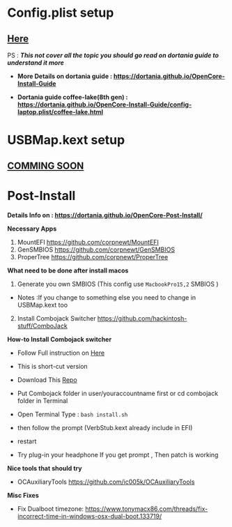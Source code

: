 # Config.plist setup
## [Here](ConfigExplain.md)
PS : ***This not cover all the topic you should go read on dortania guide to understand it more***


- **More Details on dortania guide : https://dortania.github.io/OpenCore-Install-Guide**

- **Dortania guide coffee-lake(8th gen) : https://dortania.github.io/OpenCore-Install-Guide/config-laptop.plist/coffee-lake.html**

# USBMap.kext setup
## [COMMING SOON](USBMapExplain.md)

# Post-Install
**Details Info on : https://dortania.github.io/OpenCore-Post-Install/**

**Necessary Apps**
1. MountEFI https://github.com/corpnewt/MountEFI
2. GenSMBIOS https://github.com/corpnewt/GenSMBIOS
3. ProperTree https://github.com/corpnewt/ProperTree

**What need to be done after install macos**
1. Generate you own SMBIOS (This config use `MacbookPro15,2` SMBIOS ) 

- Notes :If you change to something else you need to change in USBMap.kext too

2. Install Combojack Switcher https://github.com/hackintosh-stuff/ComboJack

**How-to Install Combojack switcher**
- Follow Full instruction on [Here](https://github.com/hackintosh-stuff/ComboJack)

- This is short-cut version

- Download This [Repo](https://github.com/hackintosh-stuff/ComboJack)

- Put Combojack folder in user/youraccountname first or cd combojack folder in Terminal

- Open Terminal Type : ```bash install.sh ```

- then follow the prompt (VerbStub.kext already include in EFI)
- restart
- Try plug-in your headphone If you get prompt , Then patch is working

**Nice tools that should try**
- OCAuxiliaryTools https://github.com/ic005k/OCAuxiliaryTools

**Misc Fixes**
- Fix Dualboot timezone: https://www.tonymacx86.com/threads/fix-incorrect-time-in-windows-osx-dual-boot.133719/
